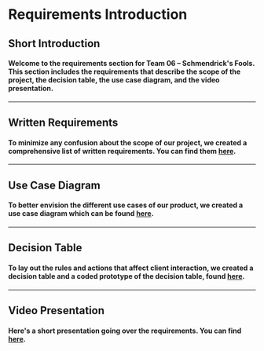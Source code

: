 # **Requirements Introduction**

## Short Introduction
#### Welcome to the requirements section for Team 06 – Schmendrick's Fools. This section includes the requirements that describe the scope of the project, the decision table, the use case diagram, and the video presentation.
---

## Written Requirements
#### To minimize any confusion about the scope of our project, we created a comprehensive list of written requirements. You can find them [here](written-requirements/REQUIREMENTS.md).
---

## Use Case Diagram
#### To better envision the different use cases of our product, we created a use case diagram which can be found [here](https://github.com/MercyOl/swe-3313-fall-2025-team-06/blob/main/project-requirements/use-case.md).
---

## Decision Table
#### To lay out the rules and actions that affect client interaction, we created a decision table and a coded prototype of the decision table, found [here](https://github.com/MercyOl/swe-3313-fall-2025-team-06/blob/main/project-requirements/decision-table.md).
---

## Video Presentation
#### Here's a short presentation going over the requirements. You can find [here](https://www.loom.com/share/fc22545a63ce4b7582b516e69d1ae62c?sid=fa5f050b-74eb-4e33-b78a-501cb9e6f190).
